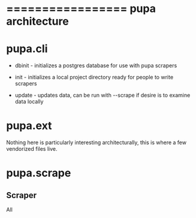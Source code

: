 =================
pupa architecture
=================

pupa.cli
========

* dbinit    - initializes a postgres database for use with pupa scrapers

* init      - initializes a local project directory ready for people to write scrapers

* update    - updates data, can be run with --scrape if desire is to examine data locally

pupa.ext
========

Nothing here is particularly interesting architecturally, this is where a few vendorized files
live.

pupa.scrape
===========

Scraper
-------

All 

